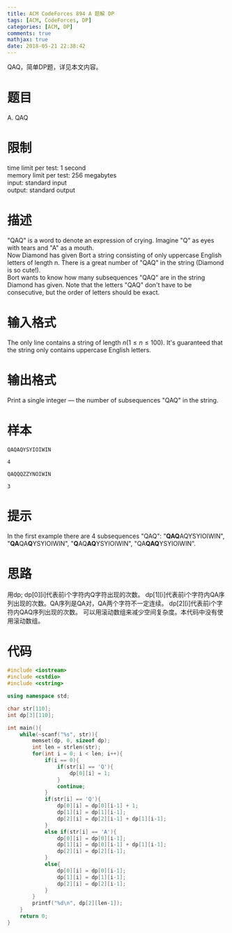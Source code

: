 ```yaml
---
title: ACM CodeForces 894 A 题解 DP
tags: [ACM, CodeForces, DP]
categories: [ACM, DP]
comments: true
mathjax: true
date: 2018-05-21 22:38:42
---
```

QAQ，简单DP题，详见本文内容。  

<!-- more -->

# 题目
A. QAQ

# 限制
time limit per test: 1 second  
memory limit per test: 256 megabytes  
input: standard input  
output: standard output  

# 描述
"QAQ" is a word to denote an expression of crying. Imagine "Q" as eyes with tears and "A" as a mouth.  
Now Diamond has given Bort a string consisting of only uppercase English letters of length n. There is a great number of "QAQ" in the string (Diamond is so cute!).  
Bort wants to know how many subsequences "QAQ" are in the string Diamond has given. Note that the letters "QAQ" don't have to be consecutive, but the order of letters should be exact.  

# 输入格式
The only line contains a string of length $n$$(1 \le n \le 100)$. It's guaranteed that the string only contains uppercase English letters.  

# 输出格式
Print a single integer — the number of subsequences "QAQ" in the string.  

# 样本
```
QAQAQYSYIOIWIN
```
```
4
```
```
QAQQQZZYNOIWIN
```
```
3
```

# 提示
In the first example there are 4 subsequences "QAQ": "**QAQ**AQYSYIOIWIN", "**QA**QA**Q**YSYIOIWIN", "**Q**AQ**AQ**YSYIOIWIN", "QA**QAQ**YSYIOIWIN".

# 思路
用dp;
dp[0][i]代表前i个字符内Q字符出现的次数。
dp[1][i]代表前i个字符内QA序列出现的次数。QA序列是QA对，QA两个字符不一定连续。
dp[2][i]代表前i个字符内QAQ序列出现的次数。
可以用滚动数组来减少空间复杂度。本代码中没有使用滚动数组。

# 代码
``` c++
#include <iostream>
#include <cstdio>
#include <cstring>

using namespace std;

char str[110];
int dp[3][110];

int main(){
    while(~scanf("%s", str)){
        memset(dp, 0, sizeof dp);
        int len = strlen(str);
        for(int i = 0; i < len; i++){
            if(i == 0){
                if(str[i] == 'Q'){
                    dp[0][i] = 1;
                }
                continue;
            }
            if(str[i] == 'Q'){
                dp[0][i] = dp[0][i-1] + 1;
                dp[1][i] = dp[1][i-1];
                dp[2][i] = dp[2][i-1] + dp[1][i-1];
            }
            else if(str[i] == 'A'){
                dp[0][i] = dp[0][i-1];
                dp[1][i] = dp[0][i-1] + dp[1][i-1];
                dp[2][i] = dp[2][i-1];
            }
            else{
                dp[0][i] = dp[0][i-1];
                dp[1][i] = dp[1][i-1];
                dp[2][i] = dp[2][i-1];
            }
        }
        printf("%d\n", dp[2][len-1]);
    }
    return 0;
}
```